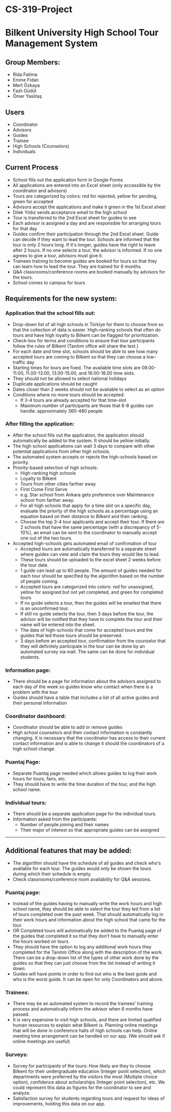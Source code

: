 # CS-319-Project
# Bilkent University High School Tour Management System
## Group Members:
- Rida Fatima
- Emine Fidan
- Mert Özkaya
- Fazlı Güdül
- Ömer Yaslıtaş

## Users
- Coordinator
- Advisors
- Guides 
- Trainee
- High Schools (Counselors)
- Individuals

## Current Process
- School fills out the application form in Google Forms
- All applications are entered into an Excel sheet (only accessible by the coordinator and advisors)
- Tours are categorized by colors: red for rejected, yellow for pending, green for accepted
- Advisors accept the applications and make it green in the 1st Excel sheet
- Dilek Yıldız sends acceptance email to the high school
- Tour is transferred to the 2nd Excel sheet for guides to see
- Each advisor is assigned a day and are responsible for arranging tours for that day
- Guides confirm their participation through the 2nd Excel sheet. Guide can decide if they want to lead the tour. Schools are informed that the tour is only 2 hours long. If it's longer, guides have the right to leave after 2 hours. If no one selects a tour, the advisor is informed. If no one agrees to give a tour, advisors must give it. 
- Trainees training to become guides are booked for tours so that they can learn how to lead the tour. They are trained for 6 months.
- Q&A classrooms/conference rooms are booked manually by advisors for the tours.
- School comes to campus for tours

## Requirements for the new system:
### Application that the school fills out:
- Drop-down list of all high schools in Türkiye for them to choose from so that the collection of data is easier. High-ranking schools that often do tours and have high loyalty to Bilkent can be flagged for prioritization.
- Check-box for terms and conditions to ensure that tour participants follow the rules of Bilkent (Tanıtım office will share the text.)
- For each date and time slot, schools should be able to see how many accepted tours are coming to Bilkent so that they can choose a low-traffic day
- Starting times for tours are fixed. The available time slots are 09.00-11.00, 11.00-13.00, 13.00-15.00, and 16.00-18.00 time slots.
- They should not be allowed to select national holidays
- Duplicate applications should be caught
- Dates closer than 2 weeks should not be available to select as an option
- Conditions where no more tours should be accepted:
  - If 3-4 tours are already accepted for that time-slot 
  - Maximum number of participants are those that 6-8 guides can handle: approximately 360-480 people
 
### After filling the application:
- After the school fills out the application, the application should automatically be added to the system. It should be yellow initially. 
- The high school applications can wait 3 days to compare with other potential applications from other high schools.
- The automated system accepts or rejects the high-schools based on priority. 
- Priority-based selection of high schools:
  - High-ranking high schools
  - Loyalty to Bilkent 
  - Tours from other cities farther away 
  - First Come First Serve
  - e.g. Star school from Ankara gets preference over Maintenance school from farther away.
  - For all high schools that apply for a time slot on a specific day, evaluate the priority of the high schools as a percentage using an equation based on their distance to Bilkent and their ranking.
  - Choose the top 3-4 tour applicants and accept their tour. If there are 2 schools that have the same percentage (with a discrepancy of 5-10%), an email can be sent to the coordinator to manually accept one out of the two tours. 
- Accepted high-schools gets automated email of confirmation of tour 
  - Accepted tours are automatically transferred to a separate sheet where guides can view and claim the tours they would like to lead.
  - These tours should be uploaded to the excel sheet 2 weeks before the tour date.
  - 1 guide can lead up to 60 people. The amount of guides needed for each tour should be specified by the algorithm based on the number of people coming.
  - Accepted tours are categorized into colors: red for unassigned, yellow for assigned but not yet completed, and green for completed tours
  - If no guide selects a tour, then the guides will be emailed that there is an unconfirmed tour.
  - If still no guide selects the tour, then 3 days before the tour, the advisor will be notified that they have to complete the tour and their name will be entered into the sheet.
  - The data of high-schools that come for accepted tours and the guides that led those tours should be preserved.
  - 3 days before an accepted tour, confirmation from the counselor that they will definitely participate in the tour can be done by an automated survey via mail. The same can be done for individual students.

### Information page:
- There should be a page for information about the advisors assigned to each day of the week so guides know who contact when there is a problem with the tour
- Guides should have a table that includes a list of all active guides and their personal information

### Coordinator dashboard:
- Coordinator should be able to add or remove guides
- High school counselors and their contact information is constantly changing. It is necessary that the coordinator has access to their current contact information and is able to change it should the coordinators of a high school change.

### Puantaj Page:
- Separate Puantaj page needed which allows guides to log their work hours for tours, fairs, etc. 
- They should have to write the time duration of the tour, and the high school name. 

### Individual tours: 
- There should be a separate application page for the individual tours. 
- Information asked from the participants:
  - Number of people joining and their names
  - Their major of interest so that appropriate guides can be assigned

---

## Additional features that may be added:
- The algorithm should have the schedule of all guides and check who's available for each tour. The guides would only be shown the tours during which their schedule is empty.
- Check classrooms/conference room availability for Q&A sessions. 

### Puantaj page:
- Instead of the guides having to manually write the work hours and high school name, they should be able to select the tour they led from a list of tours completed over the past week. That should automatically log in their work hours and information about the high school that came for the tour.
- OR Completed tours will automatically be added to the Puantaj page of the guides that completed it so that they don’t have to manually enter the hours worked on tours. 
- They should have the option to log any additional work hours they completed for the Tanıtım Office along with the description of the work. There can be a drop-down list of the types of other work done by the guides so that they can just choose from the list instead of writing it down. 
- Guides will have points in order to find out who is the best guide and who is the worst guide. It can be open for only Coordinators and above.

### Trainees:
- There may be an automated system to record the trainees’ training process and automatically inform the advisor when 6 months have passed.
- It is very expensive to visit high schools, and there are limited qualified human resources to explain what Bilkent is. Planning online meetings that will be done in conference halls of high schools can help. Online meeting time arrangement can be handled on our app. (We should ask if online meetings are useful)

### Surveys:
- Survey for participants of the tours: How likely are they to choose Bilkent for their undergraduate education (Integer point selection), which departments were preferred by the visitors the most (Multiple choice option), confidence about scholarships (Integer point selection), etc. We could represent this data as figures for the coordinator to see and analyze. 
- Satisfaction survey for students regarding tours and request for ideas of improvements, holding this data on our app.

